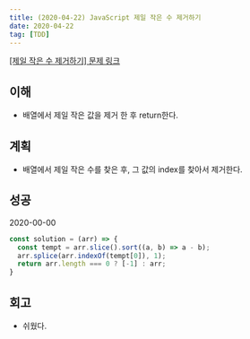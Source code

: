 ```yaml
---
title: (2020-04-22) JavaScript 제일 작은 수 제거하기
date: 2020-04-22
tag: [TDD]
---
```


[[제일 작은 수 제거하기] 문제 링크](https://programmers.co.kr/learn/courses/30/lessons/12935)

## 이해

- 배열에서 제일 작은 값을 제거 한 후 return한다.

## 계획

- 배열에서 제일 작은 수를 찾은 후, 그 값의 index를 찾아서 제거한다.

## 성공

2020-00-00

```javascript
const solution = (arr) => {
  const tempt = arr.slice().sort((a, b) => a - b);
  arr.splice(arr.indexOf(tempt[0]), 1);
  return arr.length === 0 ? [-1] : arr;
}
```

## 회고

- 쉬웠다.
